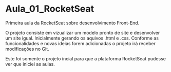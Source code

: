 # Aula_01_RocketSeat
Primeira aula da RocketSeat sobre desenvolvimento Front-End.

O projeto consiste em vizualizar um modelo pronto de site e desenvolver um site igual.
Inicialmente gerando os aquivos .html e .css. Conforme as funcionalidades e novas ideias forem adicionadas o projeto irá receber modificações
no Git.

Este foi somente o projeto incial para que a plataforma RocketSeat pudesse ver que iniciei as aulas.

